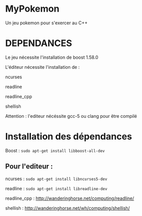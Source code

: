 # MyPokemon
Un jeu pokemon pour s'exercer au C++

DEPENDANCES
===========

Le jeu nécessite l'installation de boost 1.58.0

L'éditeur nécessite l'installation de :

ncurses

readline

readline_cpp

shellish

Attention : l'editeur nécéssite gcc-5 ou clang pour être compilé

Installation des dépendances
============================

Boost : ```sudo apt-get install libboost-all-dev```

Pour l'editeur :
----------------

ncurses : ```sudo apt-get install libncurses5-dev```

readline : ```sudo apt-get install libreadline-dev```

readline_cpp : http://wanderinghorse.net/computing/readline/

shellish : http://wanderinghorse.net/wh/computing/shellish/
